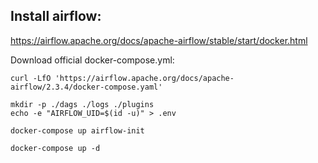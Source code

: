 

## Install airflow: 

https://airflow.apache.org/docs/apache-airflow/stable/start/docker.html

Download official docker-compose.yml: 

```{bash}
curl -LfO 'https://airflow.apache.org/docs/apache-airflow/2.3.4/docker-compose.yaml'
```

```{bash}
mkdir -p ./dags ./logs ./plugins
echo -e "AIRFLOW_UID=$(id -u)" > .env
```


```{bash}
docker-compose up airflow-init

docker-compose up -d
```
